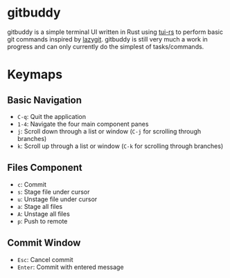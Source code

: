 # gitbuddy
gitbuddy is a simple terminal UI written in Rust using [tui-rs](https://github.com/fdehau/tui-rs) to perform basic git commands inspired by [lazygit](https://github.com/jesseduffield/lazygit). gitbuddy is still very much a work in progress and can only currently do the simplest of tasks/commands.

# Keymaps
## Basic Navigation
* `C-q`:  Quit the application
* `1-4`:  Navigate the four main component panes
* `j`: Scroll down through a list or window (`C-j` for scrolling through branches)
* `k`: Scroll up through a list or window (`C-k` for scrolling through branches)

## Files Component
* `c`: Commit
* `s`: Stage file under cursor
* `u`: Unstage file under cursor
* `a`: Stage all files
* `A`: Unstage all files
* `p`: Push to remote

## Commit Window
* `Esc`: Cancel commit
* `Enter`: Commit with entered message
